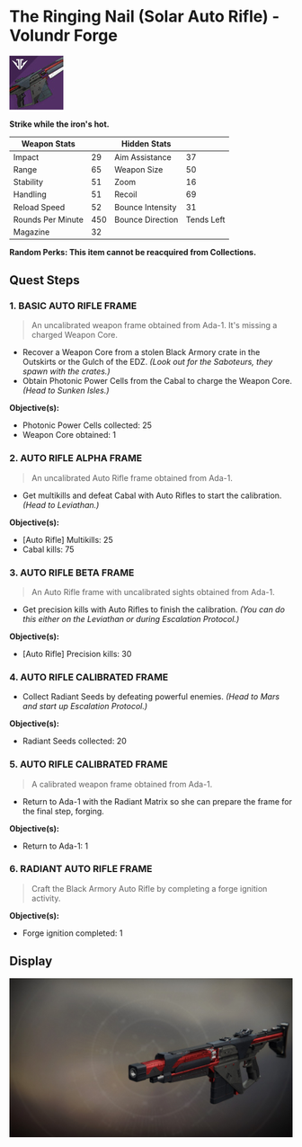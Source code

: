 # The Ringing Nail (Solar Auto Rifle) - Volundr Forge
![The Ringing Nail](/images/icons/the_ringing_nail.jpg)

**Strike while the iron's hot.**

Weapon Stats | | Hidden Stats | |
-------------|-|--------------|-|
Impact | 29 | Aim Assistance | 37
Range | 65 | Weapon Size | 50
Stability | 51 | Zoom | 16
Handling | 51 | Recoil | 69
Reload Speed | 52 | Bounce Intensity | 31
Rounds Per Minute | 450 | Bounce Direction | Tends Left
Magazine | 32 |

**Random Perks: This item cannot be reacquired from Collections.**

## Quest Steps

### 1. BASIC AUTO RIFLE FRAME
>An uncalibrated weapon frame obtained from Ada-1. It's missing a charged Weapon Core.

* Recover a Weapon Core from a stolen Black Armory crate in the Outskirts or the Gulch of the EDZ. _(Look out for the Saboteurs, they spawn with the crates.)_
* Obtain Photonic Power Cells from the Cabal to charge the Weapon Core. _(Head to Sunken Isles.)_

**Objective(s):**

* Photonic Power Cells collected: 25
* Weapon Core obtained: 1

### 2. AUTO RIFLE ALPHA FRAME
>An uncalibrated Auto Rifle frame obtained from Ada-1.

* Get multikills and defeat Cabal with Auto Rifles to start the calibration. _(Head to Leviathan.)_

**Objective(s):**

* [Auto Rifle] Multikills: 25
* Cabal kills: 75

### 3. AUTO RIFLE BETA FRAME
>An Auto Rifle frame with uncalibrated sights obtained from Ada-1.

* Get precision kills with Auto Rifles to finish the calibration. _(You can do this either on the Leviathan or during Escalation Protocol.)_

**Objective(s):**

* [Auto Rifle] Precision kills: 30

### 4. AUTO RIFLE CALIBRATED FRAME
>

* Collect Radiant Seeds by defeating powerful enemies. _(Head to Mars and start up Escalation Protocol.)_

**Objective(s):**

* Radiant Seeds collected: 20

### 5. AUTO RIFLE CALIBRATED FRAME
>A calibrated weapon frame obtained from Ada-1.

* Return to Ada-1 with the Radiant Matrix so she can prepare the frame for the final step, forging.

**Objective(s):**

* Return to Ada-1: 1

### 6. RADIANT AUTO RIFLE FRAME
>Craft the Black Armory Auto Rifle by completing a forge ignition activity.

**Objective(s):**

* Forge ignition completed: 1

## Display
![The Ringing Nail](/images/displays/the_ringing_nail.jpg)
